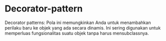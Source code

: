 # Decorator-pattern

Decorator patterns: Pola ini memungkinkan Anda untuk menambahkan perilaku baru ke objek yang ada secara dinamis. Ini sering digunakan untuk memperluas fungsionalitas suatu objek tanpa harus mensubclassnya.
